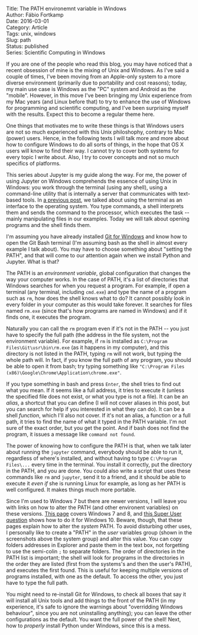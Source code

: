 Title: The PATH environemnt variable in Windows  
Author: Fábio Fortkamp  
Date: 2016-03-01  
Category: Article  
Tags: unix, windows  
Slug: path  
Status: published  
Series: Scientific Computing in Windows  


If you are one of the people who read this blog, you may have noticed that a recent obsession of mine is the mixing of Unix and Windows. As I've said a couple of times, I've been moving from an Apple-only system to a more diverse environment (primarily due to portability and cost reasons); today, my main use case is Windows as the "PC" system  and Android as the "mobile". However, in this move I've been bringing my Unix experience from my Mac years (and Linux before that) to try to enhance the use of Windows for programming and scientific computing, and I've been surprising myself with the results. Expect this to become a regular theme here.

One things that motivates me to write these things is that Windows users are not so much experienced with this Unix philoshophy, contrary to Mac (power) users. Hence, in the following texts I will talk more and more about how to configure Windows to do all sorts of things, in the hope that OS X users will know to find their way. I cannot try to cover both systems for every topic I write about. Also, I try to cover concepts and not so much specifics of platforms.

This series about Jupyter is my guide along the way. For me, the power of using Jupyter on Windows comprehends the essence of using Unix in Windows: you work through the terminal (using any shell), using a command-line utility that is internally a server that communicates with text-based tools. In [a previous post](http://thermocode.net/blog/terminal/), we talked about using the terminal as an interface to the operating system. You type commands, a shell interprets them and sends the command to the processor, which executes the task -- mainly manipulating files in our examples. Today we will talk about opening programs and the shell finds them.

I'm assuming you have already installed [Git for Windows](https://git-for-windows.github.io/) and know how to open the Git Bash terminal (I'm assuming bash as the shell in almost every example I talk about). You may have to choose something about "setting the PATH", and that will come to our attention again when we install Python and Jupyter. What is that?

The PATH is an *environment variable*, global configuration that changes the way your computer works. In the case of PATH, it's a list of directories that Windows searches for when you request a program. For example, if open a terminal (any terminal, including `cmd.exe`) and type the name of a program such as `rm`, how does the shell knows what to do? It cannot possibly look in every folder in your computer as this would take forever. It searches for files named `rm.exe` (since that's how programs are named in Windows) and if it finds one, it executes the program.

Naturally you can call the `rm` program even if it's not in the PATH --  you just have to specify the full path (the address in the file system, not the environment variable). For example, if `rm` is installed as `C:\Program Files\Git\usr\bin\rm.exe` (as it happens in my computer), and this directory is not listed in the PATH, typing `rm` will not work, but typing the whole path will. In fact, if you know the full path of any program, you should be able to open it from bash; try typing something like `"C:\Program Files (x86)\Google\Chrome\Application\chrome.exe"`.

If you type something in bash and press `Enter`, the shell tries to find out what you mean. If it seems like a full address, it tries to execute it (unless the specified file does not exist, or what you type is not a file). It can be an *alias*, a shortcut that you can define (I will not cover aliases in this post, but you can search for help if you interested in what they can do). It can be a shell *function*, which I'll also not cover. If it's not an alias, a function or a full path, it tries to find the name of what it typed in the PATH variable. I'm not sure of the exact order, but you get the point. And if bash does not find the program, it issues a message like `command not found`.

The power of knowing how to configure the PATH is that, when we talk later about running the `jupyter` command, everybody should be able to run it, regardless of where's installed, and without having to type `C:\Program Files\...` every time in the terminal. You install it correctly, put the directory in the PATH, and you are done. You could also write a script that uses these commands like `rm` and `jupyter`, send it to a friend, and it should be able to execute it *even if* she is running Linux for example, as long as her PATH is well configured. It makes things much more portable.

Since I'm used to Windows 7 but there are newer versions, I will leave you with links on how to alter the PATH (and other environent variables) on these versions. [This page](https://java.com/en/download/help/path.xml) covers Windows 7 and 8, and [this Super User question](https://superuser.com/questions/949560/how-do-i-set-system-environment-variables-in-windows-10) shows how to do it for Windows 10. Beware, though, that these pages explain how to alter the *system* PATH. To avoid disturbing other uses, I personally like to create a "PATH" in the *user* variables group (shown in the screenshots above the system group) and alter this value. You can copy folders addresses in Explorer and paste them in the text box, not forgetting to use the semi-colin `;` to separate folders. The order of directories in the PATH list is important; the shell will look for programs in the directories in the order they are listed (first from the systems's and then the user's PATH), and executes the first found. This is useful for keeping multiple versions of programs installed, with one as the default. To access the other, you just have to type the full path. 

You might need to re-install Git for Windows, to check all boxes that say it will install all Unix tools and add things to the front of the PATH (in my experience, it's safe to ignore the warnings about "overridding Windows behaviour", since you are not uninstalling anything); you can leave the other configurations as the default. You want the full power of the shell! Next, how to *properly* install Python under Windows, since this is a mess.
